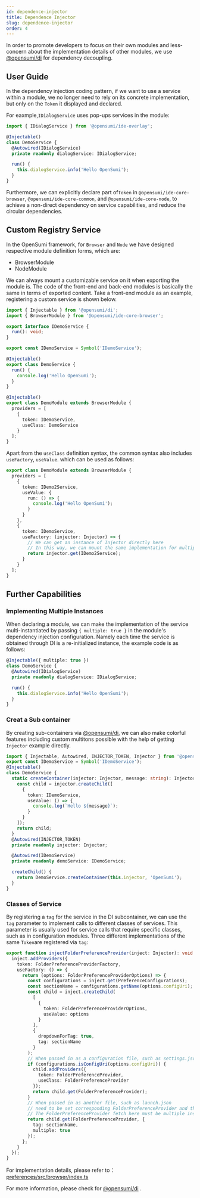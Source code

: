 ```yaml
---
id: dependence-injector
title: Dependence Injector
slug: dependence-injector
order: 4
---
```


In order to promote developers to focus on their own modules and less-concern about the implementation details of other modules, we use [@opensumi/di](https://web.npm.alibaba-inc.com/package/@opensumi/di) for dependency decoupling.  

## User Guide

In the dependency injection coding pattern, if we want to use a service within a module, we no longer need to rely on its concrete implementation, but only on the `Token` it displayed and declared.  

For eaxmple,`IDialogService` uses pop-ups services in the module:

```ts
import { IDialogService } from '@opensumi/ide-overlay';

@Injectable()
class DemoService {
  @Autowired(IDialogService)
  private readonly dialogService: IDialogService;

  run() {
    this.dialogService.info('Hello OpenSumi');
  }
}
```

Furthermore, we can explicitly declare part of`Token` in `@opensumi/ide-core-browser`, `@opensumi/ide-core-common`, and `@opensumi/ide-core-node`, to achieve a non-direct dependency on service capabilities, and reduce the circular dependencies.

## Custom Registry Service

In the OpenSumi framework, for `Browser` and `Node` we have designed respective module definition forms, which are:

- BrowserModule
- NodeModule

We can always mount a customizable service on it when exporting the module is. The code of the front-end and back-end modules is basically the same in terms of exported content. Take a front-end module as an example, registering a custom service is shown below.

```ts
import { Injectable } from '@opensumi/di';
import { BrowserModule } from '@opensumi/ide-core-browser';

export interface IDemoService {
  run(): void;
}

export const IDemoService = Symbol('IDemoService');

@Injectable()
export class DemoService {
  run() {
    console.log('Hello OpenSumi');
  }
}

@Injectable()
export class DemoModule extends BrowserModule {
  providers = [
    {
      token: IDemoService,
      useClass: DemoService
    }
  ];
}
```

Apart from the `useClass` definition syntax, the common syntax also includes `useFactory`, `useValue`. which can be used as follows:

```ts
export class DemoModule extends BrowserModule {
  providers = [
    {
      token: IDemo2Service,
      useValue: {
        run: () => {
          console.log('Hello OpenSumi');
        }
      }
    },
    {
      token: IDemoService,
      useFactory: (injector: Injector) => {
        // We can get an instance of Injector directly here
        // In this way, we can mount the same implementation for multiple tokens to achieve separation of service responsibilities  
        return injector.get(IDemo2Service);
      }
    }
  ];
}
```

## Further Capabilities

### Implementing Multiple Instances

When declaring a module, we can make the implementation of the service multi-instantiated by passing `{ multiple: true }` in the module's dependency injection configuration. Namely each time the service is obtained through DI is a re-initialized instance, the example code is as follows:

```ts
@Injectable({ multiple: true })
class DemoService {
  @Autowired(IDialogService)
  private readonly dialogService: IDialogService;

  run() {
    this.dialogService.info('Hello OpenSumi');
  }
}
```

### Creat a Sub container

By creating sub-containers via [@opensumi/di](https://web.npm.alibaba-inc.com/package/@opensumi/di), we can also make colorful features including custom multitons possible with the help of getting `Injector` example directly.

```ts
import { Injectable, Autowired, INJECTOR_TOKEN, Injector } from '@opensumi/di';
export const IDemoService = Symbol('IDemoService');
@Injectable()
class DemoService {
  static createContainer(injector: Injector, message: string): Injector {
    const child = injector.createChild([
      {
        token: IDemoService,
        useValue: () => {
          console.log(`Hello ${message}`);
        }
      }
    ]);
    return child;
  }
  @Autowired(INJECTOR_TOKEN)
  private readonly injector: Injector;

  @Autowired(IDemoService)
  private readonly demoService: IDemoService;

  createChild() {
    return DemoService.createContainer(this.injector, 'OpenSumi');
  }
}
```

### Classes of Service 

By registering a `tag` for the service in the DI subcontainer, we can use the `tag` parameter to implement calls to different classes of services. This parameter is usually used for service calls that require specific classes, such as in configuration modules. Three different implementations of the same `Token`are registered via  `tag`:  

```ts
export function injectFolderPreferenceProvider(inject: Injector): void {
  inject.addProviders({
    token: FolderPreferenceProviderFactory,
    useFactory: () => {
      return (options: FolderPreferenceProviderOptions) => {
        const configurations = inject.get(PreferenceConfigurations);
        const sectionName = configurations.getName(options.configUri);
        const child = inject.createChild(
          [
            {
              token: FolderPreferenceProviderOptions,
              useValue: options
            }
          ],
          {
            dropdownForTag: true,
            tag: sectionName
          }
        );
        // When passed in as a configuration file, such as settings.json, get the Setting
        if (configurations.isConfigUri(options.configUri)) {
          child.addProviders({
            token: FolderPreferenceProvider,
            useClass: FolderPreferenceProvider
          });
          return child.get(FolderPreferenceProvider);
        }
        // When passed in as another file, such as launch.json
        // need to be set corresponding FolderPreferenceProvider and the related FolderPreferenceProviderOptions dependency 
        // The FolderPreferenceProvider fetch here must be multiple instances, because multiple profiles may exist in the workspace mode
        return child.get(FolderPreferenceProvider, {
          tag: sectionName,
          multiple: true
        });
      };
    }
  });
}
```

For implementation details, please refer to：[preferences/src/browser/index.ts](https://github.com/opensumi/core/blob/develop/packages/preferences/src/browser/index.ts)

For more information, please check for [@opensumi/di](https://web.npm.alibaba-inc.com/package/@opensumi/di) .
